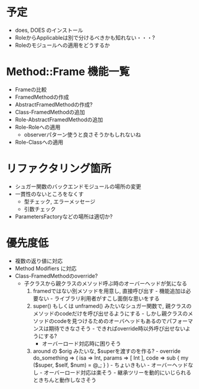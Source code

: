# 予定
- does, DOES のインストール
- RoleからApplicableは別で分けるべきかも知れない・・・?
- Roleのモジュールへの適用をどうするか

# Method::Frame 機能一覧
- Frameの比較
- FramedMethodの作成
- AbstractFramedMethodの作成?
- Class-FramedMethodの追加
- Role-AbstractFramedMethodの追加
- Role-Roleへの適用
  - observerパターン使うと良さそうかもしれないね
- Role-Classへの適用

# リファクタリング箇所
- シュガー関数のバックエンドモジュールの場所の変更
- 一貫性のないところをなくす
  - 型チェック, エラーメッセージ
  - 引数チェック
- ParametersFactoryなどの場所は適切か?

# 優先度低
- 複数の返り値に対応
- Method Modifiers に対応
- Class-FramedMethodのoverride?
    - 子クラスから親クラスのメソッド呼ぶ時のオーバーヘッドが気になる
        1. framedではない別メソッドを用意し, 直接呼び出す
          - 機能追加は必要ない
          - ライブラリ利用者がすこし面倒な思いをする
        2. super() もしくは unframed() みたいなシュガー関数で,  親クラスのメソッドのcodeだけを呼び出せるようにする
          - しかし親クラスのメソッドのcodeを見つけるためのオーバヘッドもあるのでパフォーマンスは期待できなさそう
          - できればoverride時以外呼び出せないようにする?
              - オーバーロード対応時に困りそう
        3. around の $orig みたいな, $superを渡すのを作る?
          - override do_something => ( isa => Int, params => [ Int ], code => sub { my ($super, $self, $num) = @_; } )
          - ちょいきもい
          - オーバーヘッドなし
          - オーバーロード対応は楽そう
          - 継承ツリーを動的にいじられるときちんと動作しなさそう
